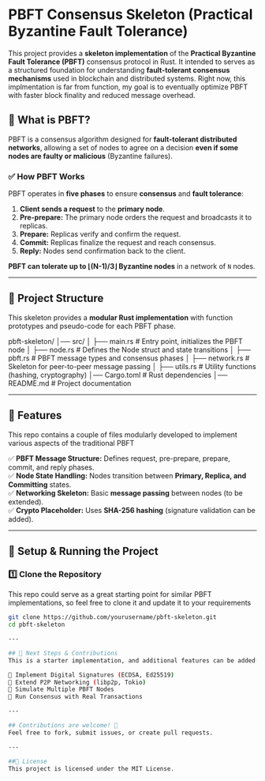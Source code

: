 # PBFT Consensus Skeleton (Practical Byzantine Fault Tolerance)

This project provides a **skeleton implementation** of the **Practical Byzantine Fault Tolerance (PBFT)** consensus protocol in Rust. It intended to serves as a structured foundation for understanding **fault-tolerant consensus mechanisms** used in blockchain and distributed systems. Right now, this implmentation is far from function, my goal is to eventually optimize PBFT with faster block finality and reduced message overhead.

## 📌 What is PBFT?
PBFT is a consensus algorithm designed for **fault-tolerant distributed networks**, allowing a set of nodes to agree on a decision **even if some nodes are faulty or malicious** (Byzantine failures).

### ✅ **How PBFT Works**
PBFT operates in **five phases** to ensure **consensus** and **fault tolerance**:
1. **Client sends a request** to the **primary node**.
2. **Pre-prepare:** The primary node orders the request and broadcasts it to replicas.
3. **Prepare:** Replicas verify and confirm the request.
4. **Commit:** Replicas finalize the request and reach consensus.
5. **Reply:** Nodes send confirmation back to the client.

**PBFT can tolerate up to ⌊(N-1)/3⌋ Byzantine nodes** in a network of `N` nodes.

---

## 📌 Project Structure
This skeleton provides a **modular Rust implementation** with function prototypes and pseudo-code for each PBFT phase.

pbft-skeleton/ 
    │── src/ 
    │ ├── main.rs # Entry point, initializes the PBFT node 
    │ ├── node.rs # Defines the Node struct and state transitions 
    │ ├── pbft.rs # PBFT message types and consensus phases 
    │ ├── network.rs # Skeleton for peer-to-peer message passing 
    │ ├── utils.rs # Utility functions (hashing, cryptography) 
│── Cargo.toml # Rust dependencies 
│── README.md # Project documentation


---

## 📌 Features
This repo contains a couple of files modularly developed to implement various aspects of the traditional PBFT

✅ **PBFT Message Structure:** Defines request, pre-prepare, prepare, commit, and reply phases.  
✅ **Node State Handling:** Nodes transition between **Primary, Replica, and Committing** states.  
✅ **Networking Skeleton:** Basic **message passing** between nodes (to be extended).  
✅ **Crypto Placeholder:** Uses **SHA-256 hashing** (signature validation can be added).  

---

## 📌 Setup & Running the Project
### **1️⃣ Clone the Repository**
This repo could serve as a great starting point for similar PBFT implementations, so feel free to clone it and update it to your requirements

```sh
git clone https://github.com/yourusername/pbft-skeleton.git
cd pbft-skeleton

---

## 📌 Next Steps & Contributions
This is a starter implementation, and additional features can be added:

🔹 Implement Digital Signatures (ECDSA, Ed25519)
🔹 Extend P2P Networking (libp2p, Tokio)
🔹 Simulate Multiple PBFT Nodes
🔹 Run Consensus with Real Transactions

---

## Contributions are welcome! 🚀
Feel free to fork, submit issues, or create pull requests.

---

##📌 License
This project is licensed under the MIT License.

